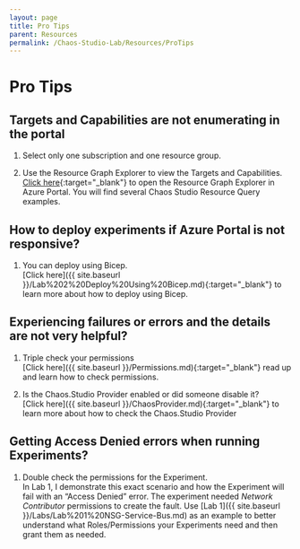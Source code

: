 ```yaml
---
layout: page
title: Pro Tips
parent: Resources 
permalink: /Chaos-Studio-Lab/Resources/ProTips
---
```


# Pro Tips
## Targets and Capabilities are not enumerating in the portal
1. Select only one subscription and one resource group.

2. Use the Resource Graph Explorer to view the Targets and Capabilities.  
   [Click here](https://portal.azure.com/#view/HubsExtension/ArgQueryBlade/){:target="_blank"} to open the Resource Graph Explorer in Azure Portal.  You will find several Chaos Studio Resource Query examples.

## How to deploy experiments if Azure Portal is not responsive?
1. You can deploy using Bicep.<br>
   [Click here]({{ site.baseurl }}/Lab%202%20Deploy%20Using%20Bicep.md){:target="_blank"} to learn more about how to deploy using Bicep.

## Experiencing failures or errors and the details are not very helpful?
1. Triple check your permissions<br>
   [Click here]({{ site.baseurl }}/Permissions.md){:target="_blank"} read up and learn how to check permissions.

2. Is the Chaos.Studio Provider enabled or did someone disable it?<br>
   [Click here]({{ site.baseurl }}/ChaosProvider.md){:target="_blank"} to learn more about how to check the Chaos.Studio Provider
   
## Getting Access Denied errors when running Experiments?
1. Double check the permissions for the Experiment.<br>
In Lab 1, I demonstrate this exact scenario and how the Experiment will fail with an “Access Denied” error.  The experiment needed *Network Contributor* permissions to create the fault.  Use [Lab 1]({{ site.baseurl }}/Labs/Lab%201%20NSG-Service-Bus.md) as an example to better understand what Roles/Permissions your Experiments need and then grant them as needed. 




